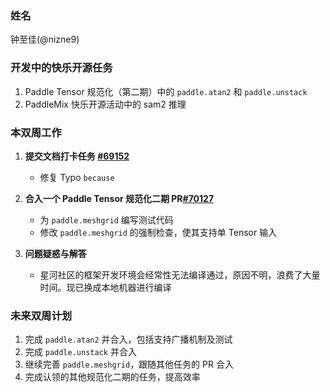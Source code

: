 ### 姓名

钟至佳(@nizne9)

### 开发中的快乐开源任务

1. Paddle Tensor 规范化（第二期）中的 `paddle.atan2` 和 `paddle.unstack`
2. PaddleMix 快乐开源活动中的 sam2 推理

### 本双周工作

1. **提交文档打卡任务 [#69152](https://github.com/PaddlePaddle/Paddle/pull/69983)**
   * 修复 Typo `because`

2. **合入一个 Paddle Tensor 规范化二期 PR[#70127](https://github.com/PaddlePaddle/Paddle/pull/70127)**
   * 为 `paddle.meshgrid` 编写测试代码
   * 修改 `paddle.meshgrid` 的强制检查，使其支持单 Tensor 输入

3. **问题疑惑与解答**

   * 星河社区的框架开发环境会经常性无法编译通过，原因不明，浪费了大量时间。现已换成本地机器进行编译

### 未来双周计划

1. 完成 `paddle.atan2` 并合入，包括支持广播机制及测试
2. 完成 `paddle.unstack` 并合入
3. 继续完善 `paddle.meshgrid`，跟随其他任务的 PR 合入
4. 完成认领的其他规范化二期的任务，提高效率
